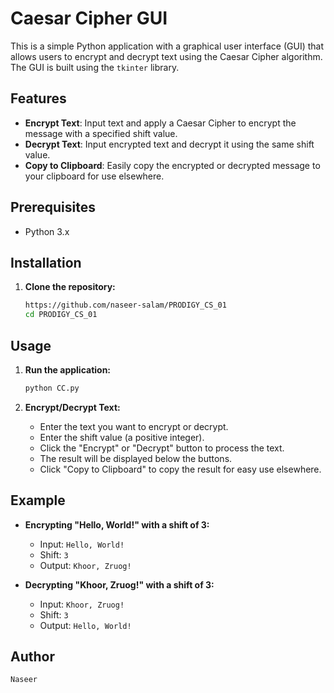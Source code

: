 # Caesar Cipher GUI

This is a simple Python application with a graphical user interface (GUI) that allows users to encrypt and decrypt text using the Caesar Cipher algorithm. The GUI is built using the `tkinter` library.

## Features
- **Encrypt Text**: Input text and apply a Caesar Cipher to encrypt the message with a specified shift value.
- **Decrypt Text**: Input encrypted text and decrypt it using the same shift value.
- **Copy to Clipboard**: Easily copy the encrypted or decrypted message to your clipboard for use elsewhere.

## Prerequisites
- Python 3.x

## Installation

1. **Clone the repository:**
    ```sh
    https://github.com/naseer-salam/PRODIGY_CS_01
    cd PRODIGY_CS_01
    ```

## Usage

1. **Run the application:**
    ```sh
    python CC.py
    ```

2. **Encrypt/Decrypt Text:**
    - Enter the text you want to encrypt or decrypt.
    - Enter the shift value (a positive integer).
    - Click the "Encrypt" or "Decrypt" button to process the text.
    - The result will be displayed below the buttons.
    - Click "Copy to Clipboard" to copy the result for easy use elsewhere.

## Example

- **Encrypting "Hello, World!" with a shift of 3:**
    - Input: `Hello, World!`
    - Shift: `3`
    - Output: `Khoor, Zruog!`

- **Decrypting "Khoor, Zruog!" with a shift of 3:**
    - Input: `Khoor, Zruog!`
    - Shift: `3`
    - Output: `Hello, World!`

## Author
    Naseer 
